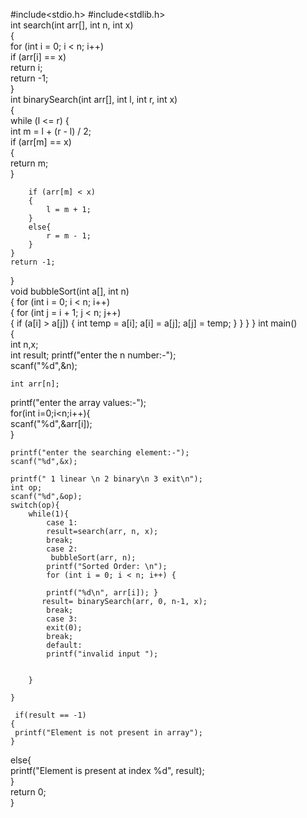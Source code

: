 #include<stdio.h>
#include<stdlib.h>  
int search(int arr[], int n, int x)  
{  
    for (int i = 0; i < n; i++)  
        if (arr[i] == x)  
            return i;  
    return -1;  
}  
int binarySearch(int arr[], int l, int r, int x)  
{  
    while (l <= r) {  
        int m = l + (r - l) / 2;  
        if (arr[m] == x)  
          {  
            return m;  
          }    
  
        if (arr[m] < x)  
        {  
            l = m + 1;  
        }   
        else{  
            r = m - 1;  
        }  
    }  
    return -1;  
}  
void bubbleSort(int a[], int n)  
{ 
    for (int i = 0; i < n; i++)  
    { 
        for (int j = i + 1; j < n; j++)  
        { 
            if (a[i] > a[j]) { 
                int temp = a[i]; 
                a[i] = a[j]; 
                a[j] = temp; 
            } 
        } 
    } 
} 
int main()  
{  
    int n,x;  
    int result;
    printf("enter the n number:-");  
    scanf("%d",&n);  

    int arr[n];  
   printf("enter the array values:-");  
    for(int i=0;i<n;i++){  
        scanf("%d",&arr[i]);  
    }  

    printf("enter the searching element:-");  
    scanf("%d",&x);  

    printf(" 1 linear \n 2 binary\n 3 exit\n");
    int op;
    scanf("%d",&op);
    switch(op){
        while(1){
            case 1:
            result=search(arr, n, x); 
            break;
            case 2:
             bubbleSort(arr, n); 
            printf("Sorted Order: \n"); 
            for (int i = 0; i < n; i++) {
            
            printf("%d\n", arr[i]); }
           result= binarySearch(arr, 0, n-1, x); 
            break;
            case 3:
            exit(0);
            break;
            default:
            printf("invalid input ");


        }

    }

     if(result == -1)  
    {  
     printf("Element is not present in array");  
    }  
  else{  
 printf("Element is present at index %d", result);  
  }  
    return 0;  
} 
